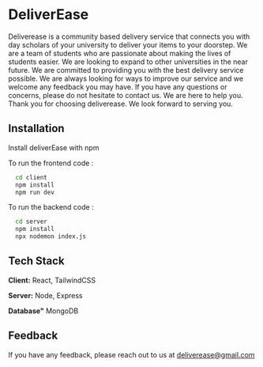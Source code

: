 
# DeliverEase

Deliverease is a community based delivery service that connects you with day scholars of your university to deliver your items to your doorstep. We are a team of students who are passionate about making the lives of students easier. We are looking to expand to other universities in the near future. We are committed to providing you with the best delivery service possible. We are always looking for ways to improve our service and we welcome any feedback you may have. If you have any questions or concerns, please do not hesitate to contact us. We are here to help you. Thank you for choosing deliverease. We look forward to serving you.


## Installation

Install deliverEase with npm

To run the frontend code : 
```bash
  cd client
  npm install 
  npm run dev
```
To run the backend code : 
```bash
  cd server
  npm install 
  npx nodemon index.js
```
 
## Tech Stack

**Client:** React, TailwindCSS

**Server:** Node, Express

**Database"** MongoDB


## Feedback

If you have any feedback, please reach out to us at deliverease@gmail.com
